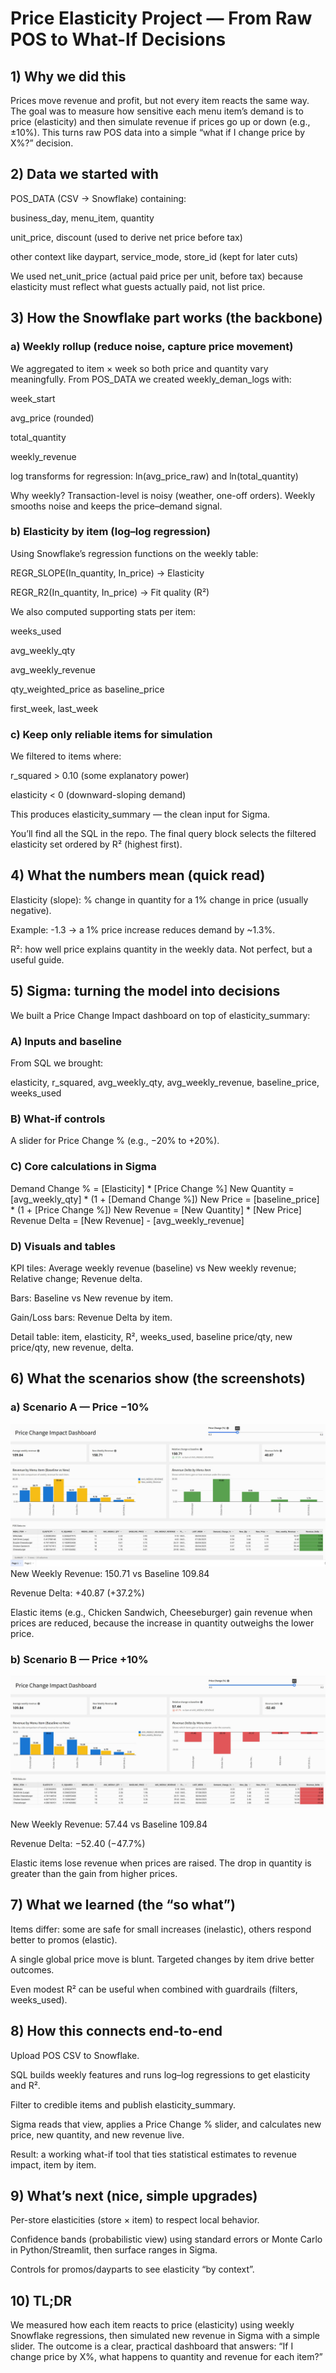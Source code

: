 # Price Elasticity Project — From Raw POS to What-If Decisions

## 1) Why we did this

Prices move revenue and profit, but not every item reacts the same way. The goal was to measure how sensitive each menu item’s demand is to price (elasticity) and then simulate revenue if prices go up or down (e.g., ±10%). This turns raw POS data into a simple      “what if I change price by X%?” decision.

## 2) Data we started with

POS_DATA (CSV → Snowflake) containing:

business_day, menu_item, quantity

unit_price, discount (used to derive net price before tax)

other context like daypart, service_mode, store_id (kept for later cuts)

We used net_unit_price (actual paid price per unit, before tax) because elasticity must reflect what guests actually paid, not list price.

## 3) How the Snowflake part works (the backbone)
### a) Weekly rollup (reduce noise, capture price movement)

We aggregated to item × week so both price and quantity vary meaningfully.
From POS_DATA we created weekly_deman_logs with:

week_start

avg_price (rounded)

total_quantity

weekly_revenue

log transforms for regression: ln(avg_price_raw) and ln(total_quantity)

Why weekly? Transaction-level is noisy (weather, one-off orders). Weekly smooths noise and keeps the price–demand signal.

### b) Elasticity by item (log–log regression)

Using Snowflake’s regression functions on the weekly table:

REGR_SLOPE(In_quantity, In_price) → Elasticity

REGR_R2(In_quantity, In_price) → Fit quality (R²)

We also computed supporting stats per item:

weeks_used

avg_weekly_qty

avg_weekly_revenue

qty_weighted_price as baseline_price

first_week, last_week

### c) Keep only reliable items for simulation

We filtered to items where:

r_squared > 0.10 (some explanatory power)

elasticity < 0 (downward-sloping demand)

This produces elasticity_summary — the clean input for Sigma.

You’ll find all the SQL in the repo. The final query block selects the filtered elasticity set ordered by R² (highest first).

## 4) What the numbers mean (quick read)

Elasticity (slope): % change in quantity for a 1% change in price (usually negative).

Example: -1.3 → a 1% price increase reduces demand by ~1.3%.

R²: how well price explains quantity in the weekly data. Not perfect, but a useful guide.

## 5) Sigma: turning the model into decisions

We built a Price Change Impact dashboard on top of elasticity_summary:

### A) Inputs and baseline

From SQL we brought:

elasticity, r_squared, avg_weekly_qty, avg_weekly_revenue, baseline_price, weeks_used

### B) What-if controls

A slider for Price Change % (e.g., −20% to +20%).

### C) Core calculations in Sigma
Demand Change % = [Elasticity] * [Price Change %]
New Quantity     = [avg_weekly_qty]    * (1 + [Demand Change %])
New Price        = [baseline_price]    * (1 + [Price Change %])
New Revenue      = [New Quantity]      * [New Price]
Revenue Delta    = [New Revenue]       - [avg_weekly_revenue]

### D) Visuals and tables

KPI tiles: Average weekly revenue (baseline) vs New weekly revenue; Relative change; Revenue delta.

Bars: Baseline vs New revenue by item.

Gain/Loss bars: Revenue Delta by item.

Detail table: item, elasticity, R², weeks_used, baseline price/qty, new price/qty, new revenue, delta.

## 6) What the scenarios show (the screenshots)

### a) Scenario A — Price −10%

![image](https://github.com/ArbazAnalytics/Price-percent-change-Impact-Dashboard/blob/1840e1c5cbc1017c3a61aec12dd53e161996d791/price_down_by_10%25.jpg)
New Weekly Revenue: 150.71 vs Baseline 109.84

Revenue Delta: +40.87 (+37.2%)

Elastic items (e.g., Chicken Sandwich, Cheeseburger) gain revenue when prices are reduced, because the increase in quantity outweighs the lower price.

### b) Scenario B — Price +10%

![image](https://github.com/ArbazAnalytics/Price-percent-change-Impact-Dashboard/blob/1840e1c5cbc1017c3a61aec12dd53e161996d791/price_up_by_10%25.jpg)

New Weekly Revenue: 57.44 vs Baseline 109.84

Revenue Delta: −52.40 (−47.7%)

Elastic items lose revenue when prices are raised. The drop in quantity is greater than the gain from higher prices.

## 7) What we learned (the “so what”)

Items differ: some are safe for small increases (inelastic), others respond better to promos (elastic).

A single global price move is blunt. Targeted changes by item drive better outcomes.

Even modest R² can be useful when combined with guardrails (filters, weeks_used).

## 8) How this connects end-to-end

Upload POS CSV to Snowflake.

SQL builds weekly features and runs log–log regressions to get elasticity and R².

Filter to credible items and publish elasticity_summary.

Sigma reads that view, applies a Price Change % slider, and calculates new price, new quantity, and new revenue live.

Result: a working what-if tool that ties statistical estimates to revenue impact, item by item.

## 9) What’s next (nice, simple upgrades)

Per-store elasticities (store × item) to respect local behavior.

Confidence bands (probabilistic view) using standard errors or Monte Carlo in Python/Streamlit, then surface ranges in Sigma.

Controls for promos/dayparts to see elasticity “by context”.

## 10) TL;DR

We measured how each item reacts to price (elasticity) using weekly Snowflake regressions, then simulated new revenue in Sigma with a simple slider. The outcome is a clear, practical dashboard that answers:
“If I change price by X%, what happens to quantity and revenue for each item?”
